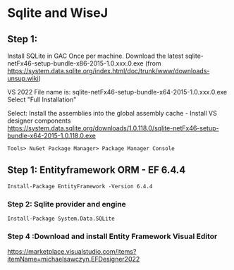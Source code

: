 ﻿# Sqlite and WiseJ

## Step 1:
Install SQLite in GAC
Once per machine. Download the latest sqlite-netFx46-setup-bundle-x86-2015-1.0.xxx.0.exe (from https://system.data.sqlite.org/index.html/doc/trunk/www/downloads-unsup.wiki)

VS 2022 File name is: sqlite-netFx46-setup-bundle-x64-2015-1.0.xxx.0.exe
Select "Full Installation"

Select: Install the assemblies into the global assembly cache - Install VS designer components
https://system.data.sqlite.org/downloads/1.0.118.0/sqlite-netFx46-setup-bundle-x64-2015-1.0.118.0.exe

```
Tools> NuGet Package Manager> Package Manager Console
```

## Step 1: Entityframework ORM - EF 6.4.4
```
Install-Package EntityFramework -Version 6.4.4
```

### Step 2: Sqlite provider and engine
```
Install-Package System.Data.SQLite 
```

### Step 4 :Download and install Entity Framework Visual Editor
https://marketplace.visualstudio.com/items?itemName=michaelsawczyn.EFDesigner2022
